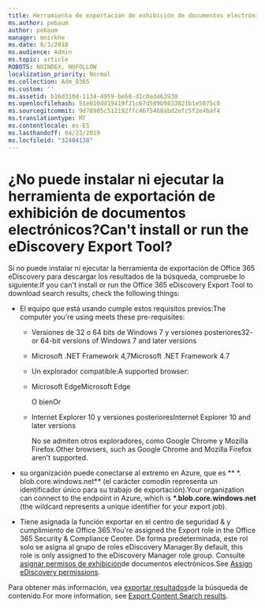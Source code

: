 ```yaml
---
title: Herramienta de exportación de exhibición de documentos electrónicos
ms.author: pebaum
author: pebaum
manager: mnirkhe
ms.date: 8/3/2018
ms.audience: Admin
ms.topic: article
ROBOTS: NOINDEX, NOFOLLOW
localization_priority: Normal
ms.collection: Adm_O365
ms.custom: ''
ms.assetid: b16d310d-1134-4959-be68-d1c0ad463930
ms.openlocfilehash: 51e010dd19419f21c67d589b9833821b1e5075c0
ms.sourcegitcommit: 9d78905c512192ffc4675468abd2efc5f2e4baf4
ms.translationtype: MT
ms.contentlocale: es-ES
ms.lasthandoff: 04/23/2019
ms.locfileid: "32404138"
---
```

# <a name="cant-install-or-run-the-ediscovery-export-tool"></a><span data-ttu-id="8e79f-102">¿No puede instalar ni ejecutar la herramienta de exportación de exhibición de documentos electrónicos?</span><span class="sxs-lookup"><span data-stu-id="8e79f-102">Can't install or run the eDiscovery Export Tool?</span></span>

<span data-ttu-id="8e79f-103">Si no puede instalar ni ejecutar la herramienta de exportación de Office 365 eDiscovery para descargar los resultados de la búsqueda, compruebe lo siguiente:</span><span class="sxs-lookup"><span data-stu-id="8e79f-103">If you can't install or run the Office 365 eDiscovery Export Tool to download search results, check the following things:</span></span>
  
- <span data-ttu-id="8e79f-104">El equipo que está usando cumple estos requisitos previos:</span><span class="sxs-lookup"><span data-stu-id="8e79f-104">The computer you're using meets these pre-requisites:</span></span>
    
  - <span data-ttu-id="8e79f-105">Versiones de 32 o 64 bits de Windows 7 y versiones posteriores</span><span class="sxs-lookup"><span data-stu-id="8e79f-105">32- or 64-bit versions of Windows 7 and later versions</span></span>
    
  - <span data-ttu-id="8e79f-106">Microsoft .NET Framework 4,7</span><span class="sxs-lookup"><span data-stu-id="8e79f-106">Microsoft .NET Framework 4.7</span></span>
    
  - <span data-ttu-id="8e79f-107">Un explorador compatible:</span><span class="sxs-lookup"><span data-stu-id="8e79f-107">A supported browser:</span></span>
    
  - <span data-ttu-id="8e79f-108">Microsoft Edge</span><span class="sxs-lookup"><span data-stu-id="8e79f-108">Microsoft Edge</span></span>
    
    <span data-ttu-id="8e79f-109">O bien</span><span class="sxs-lookup"><span data-stu-id="8e79f-109">Or</span></span>
    
  - <span data-ttu-id="8e79f-110">Internet Explorer 10 y versiones posteriores</span><span class="sxs-lookup"><span data-stu-id="8e79f-110">Internet Explorer 10 and later versions</span></span>
    
    <span data-ttu-id="8e79f-111">No se admiten otros exploradores, como Google Chrome y Mozilla Firefox.</span><span class="sxs-lookup"><span data-stu-id="8e79f-111">Other browsers, such as Google Chrome and Mozilla Firefox aren't supported.</span></span>
    
- <span data-ttu-id="8e79f-112">su organización puede conectarse al extremo en Azure, que es \*\* \*. blob.core.windows.net\*\* (el carácter comodín representa un identificador único para su trabajo de exportación).</span><span class="sxs-lookup"><span data-stu-id="8e79f-112">Your organization can connect to the endpoint in Azure, which is **\*.blob.core.windows.net** (the wildcard represents a unique identifier for your export job).</span></span> 
    
- <span data-ttu-id="8e79f-113">Tiene asignada la función exportar en el centro de seguridad &amp; y cumplimiento de Office 365.</span><span class="sxs-lookup"><span data-stu-id="8e79f-113">You're assigned the Export role in the Office 365 Security &amp; Compliance Center.</span></span> <span data-ttu-id="8e79f-114">De forma predeterminada, este rol solo se asigna al grupo de roles eDiscovery Manager.</span><span class="sxs-lookup"><span data-stu-id="8e79f-114">By default, this role is only assigned to the eDiscovery Manager role group.</span></span> <span data-ttu-id="8e79f-115">Consulte [asignar permisos de exhibición](https://support.office.com/article/assign-ediscovery-permissions-in-the-office-365-security-compliance-center-5b9a067b-9d2e-4aa5-bb33-99d8c0d0b5d7#moreinfo)de documentos electrónicos.</span><span class="sxs-lookup"><span data-stu-id="8e79f-115">See [Assign eDiscovery permissions](https://support.office.com/article/assign-ediscovery-permissions-in-the-office-365-security-compliance-center-5b9a067b-9d2e-4aa5-bb33-99d8c0d0b5d7#moreinfo).</span></span>
    
<span data-ttu-id="8e79f-116">Para obtener más información, vea [exportar resultados](https://support.office.com/article/Export-Content-Search-results-from-the-Office-365-Security-Compliance-Center-ed48d448-3714-4c42-85f5-10f75f6a4278)de la búsqueda de contenido.</span><span class="sxs-lookup"><span data-stu-id="8e79f-116">For more information, see [Export Content Search results](https://support.office.com/article/Export-Content-Search-results-from-the-Office-365-Security-Compliance-Center-ed48d448-3714-4c42-85f5-10f75f6a4278).</span></span>
  

